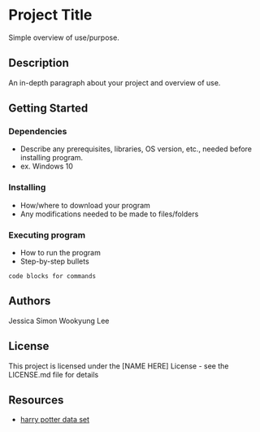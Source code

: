 # Project Title

Simple overview of use/purpose.

## Description

An in-depth paragraph about your project and overview of use.

## Getting Started

### Dependencies

* Describe any prerequisites, libraries, OS version, etc., needed before installing program.
* ex. Windows 10

### Installing

* How/where to download your program
* Any modifications needed to be made to files/folders

### Executing program

* How to run the program
* Step-by-step bullets
```
code blocks for commands
```

## Authors

Jessica Simon
Wookyung Lee

## License

This project is licensed under the [NAME HERE] License - see the LICENSE.md file for details

## Resources

* [harry potter data set](https://www.kaggle.com/datasets/gulsahdemiryurek/harry-potter-dataset)
